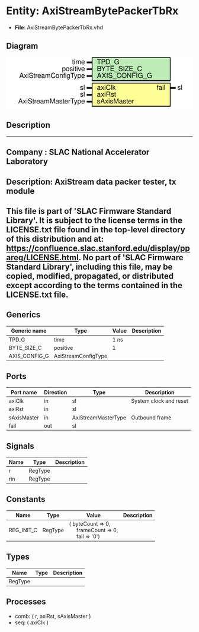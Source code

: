 # Entity: AxiStreamBytePackerTbRx

- **File**: AxiStreamBytePackerTbRx.vhd
## Diagram

![Diagram](AxiStreamBytePackerTbRx.svg "Diagram")
## Description

-----------------------------------------------------------------------------
 Company    : SLAC National Accelerator Laboratory
-----------------------------------------------------------------------------
 Description:
 AxiStream data packer tester, tx module
-----------------------------------------------------------------------------
 This file is part of 'SLAC Firmware Standard Library'.
 It is subject to the license terms in the LICENSE.txt file found in the
 top-level directory of this distribution and at:
    https://confluence.slac.stanford.edu/display/ppareg/LICENSE.html.
 No part of 'SLAC Firmware Standard Library', including this file,
 may be copied, modified, propagated, or distributed except according to
 the terms contained in the LICENSE.txt file.
-----------------------------------------------------------------------------
## Generics

| Generic name  | Type                | Value | Description |
| ------------- | ------------------- | ----- | ----------- |
| TPD_G         | time                | 1 ns  |             |
| BYTE_SIZE_C   | positive            | 1     |             |
| AXIS_CONFIG_G | AxiStreamConfigType |       |             |
## Ports

| Port name   | Direction | Type                | Description            |
| ----------- | --------- | ------------------- | ---------------------- |
| axiClk      | in        | sl                  | System clock and reset |
| axiRst      | in        | sl                  |                        |
| sAxisMaster | in        | AxiStreamMasterType | Outbound frame         |
| fail        | out       | sl                  |                        |
## Signals

| Name | Type    | Description |
| ---- | ------- | ----------- |
| r    | RegType |             |
| rin  | RegType |             |
## Constants

| Name       | Type    | Value                                                                                                                                             | Description |
| ---------- | ------- | ------------------------------------------------------------------------------------------------------------------------------------------------- | ----------- |
| REG_INIT_C | RegType |  (       byteCount  => 0,<br><span style="padding-left:20px">       frameCount => 0,<br><span style="padding-left:20px">       fail       => '0') |             |
## Types

| Name    | Type | Description |
| ------- | ---- | ----------- |
| RegType |      |             |
## Processes
- comb: ( r, axiRst, sAxisMaster )
- seq: ( axiClk )
